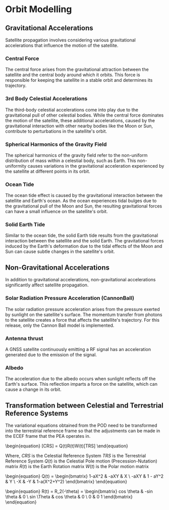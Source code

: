 

# Orbit Modelling
## Gravitational Accelerations
Satellite propagation involves considering various gravitational accelerations that influence the motion of the satellite.

### Central Force
The central force arises from the gravitational attraction between the satellite and the central body around which it orbits. This force is responsible for keeping the satellite in a stable orbit and determines its trajectory.

### 3rd Body Celestial Accelerations
The third-body celestial accelerations come into play due to the gravitational pull of other celestial bodies. While the central force dominates the motion of the satellite, these additional accelerations, caused by the gravitational interaction with other nearby bodies like the Moon or Sun, contribute to perturbations in the satellite's orbit.

### Spherical Harmonics of the Gravity Field
The spherical harmonics of the gravity field refer to the non-uniform distribution of mass within a celestial body, such as Earth. This non-uniformity causes variations in the gravitational acceleration experienced by the satellite at different points in its orbit.

### Ocean Tide
The ocean tide effect is caused by the gravitational interaction between the satellite and Earth's ocean. As the ocean experiences tidal bulges due to the gravitational pull of the Moon and Sun, the resulting gravitational forces can have a small influence on the satellite's orbit.

### Solid Earth Tide
Similar to the ocean tide, the solid Earth tide results from the gravitational interaction between the satellite and the solid Earth. The gravitational forces induced by the Earth's deformation due to the tidal effects of the Moon and Sun can cause subtle changes in the satellite's orbit.

## Non-Gravitational Accelerations
In addition to gravitational accelerations, non-gravitational accelerations significantly affect satellite propagation.

### Solar Radiation Pressure Acceleration (CannonBall)
The solar radiation pressure acceleration arises from the pressure exerted by sunlight on the satellite's surface. The momentum transfer from photons to the satellite creates a force that affects the satellite's trajectory. For this release, only the Cannon Ball model is implemented.

### Antenna thrust
A GNSS satellite continuously emitting a RF signal has an acceleration generated due to the emission of the signal. 

### Albedo
The acceleration due to the albedo occurs when sunlight reflects off the Earth's surface. This reflection imparts a force on the satellite, which can cause a change in its orbit.

## Transformation between Celestial and Terrestrial Reference Systems

The variational equations obtained from the POD need to be transformed into the terrestrial reference frame so that the adjustments can be made in the ECEF frame that the PEA operates in.

\begin{equation}
    [CRS] = Q(t)R(t)W(t)[TRS]
\end{equation}

Where,
$CRS$ is the Celestial Reference System
$TRS$ is the Terrestrial Reference System
$Q(t)$ is the Celestial Pole motion (Precession-Nutation) matrix
$R(t)$ is the Earth Rotation matrix
$W(t)$ is the Polar motion matrix

\begin{equation}
Q(t) = 
\begin{bmatrix} 
1-aX^2  & -aXY     & X \\
 -aXY   & 1 - aY^2 & Y \\
 -X     & -Y       & 1-a(X^2+Y^2) 
\end{bmatrix}
\end{equation}

\begin{equation}
R(t) = R_2(-\theta) = 
\begin{bmatrix}
cos \theta & -sin \theta & 0 \\ 
sin \Theta & cos \theta  & 0 \\
0 & 0 1
\end{bmatrix}
\end{equation}
